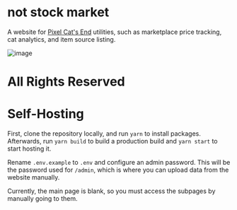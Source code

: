 # not stock market

A website for [Pixel Cat's End](https://www.pixelcatsend.com/) utilities, such as marketplace price tracking, cat analytics, and item source listing.

![image](https://github.com/user-attachments/assets/fd0f2699-8506-40b2-b9e2-b44f8d2b9c92)

# All Rights Reserved

# Self-Hosting

First, clone the repository locally, and run `yarn` to install packages. Afterwards, run `yarn build` to build a production build and `yarn start` to start hosting it.

Rename `.env.example` to `.env` and configure an admin password. This will be the password used for `/admin`, which is where you can upload data from the website manually.

Currently, the main page is blank, so you must access the subpages by manually going to them.
